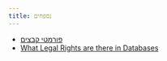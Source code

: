 ```yaml
---
title: נספחים
---
```


-   [פורמטי קבצים](file-formats.html)
-   [What Legal Rights are there in Databases](what-legal-ip-rights-are-there-in-databases.html)